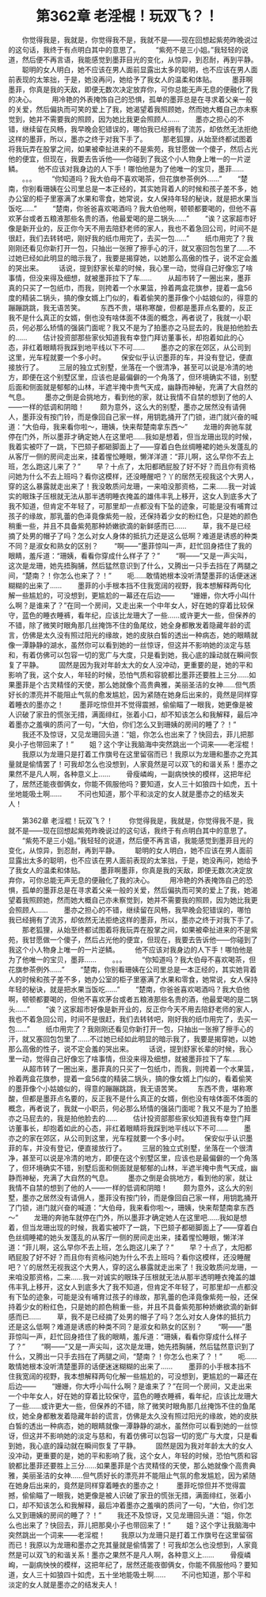 # 　　第362章 老淫棍！玩双飞？！
　　你觉得我是，我就是，你觉得我不是，我就不是——现在回想起紫苑昨晚说过的这句话，我终于有点明白其中的意思了。
　　“紫苑不是三小姐。”我轻轻的说道，然后便不再言语，我能感觉到墨菲目光的变化，从惊异，到忍耐，再到平静。
　　聪明的女人明白，她不应该在男人面前显露出太多的聪明，也不应该在男人面前表现的太笨拙，于是，她没再问，她给予了我女人的温柔和体贴。
　　墨菲啊墨菲，你真是我的天敌，即便无数次决定放弃你，可你总能无声无息的便融化了我的决心。
　　用冷艳的外表掩饰自己的恐惧，孤单的墨菲总是在寻求着父亲一般的关爱，然后偏执而可笑的爱上了我，她渴望着我照顾她，然而她大概自己亦未察觉到，她并不需要我的照顾，因为她比我更会照顾人……
　　墨亦之担心的不错，继续留在风畅，我早晚会犯错误的，哪怕我已经拥有了流苏，却依然无法拒绝这样的墨菲，所以，墨亦之终于对我下手了。
　　那老狐狸，从始至终都试图着将我玩弄在股掌之间，如果被牵扯进来的不是紫苑，我甘愿做一个傻子，然后占光他的便宜，但现在，我要去告诉他——你碰到了我这个小人物身上唯一的一片逆鳞。
　　他不应该对我身边的人下手！哪怕他是为了他唯一的宝贝，墨菲……
　　。。。
　　“你知道吗？我大伯母不喜欢喝茶，但花旗参茶例外……”
　　“楚南，你别看珊姨在公司里总是一本正经的，其实她背着人的时候和孩子差不多，她办公室的柜子里塞满了水果和零食，她常说，女人保持年轻的秘诀，就是把水果当饭吃……”
　　“楚南，你爸爸喜欢喝酒吗？我大伯他啊，顿顿都要喝的，但他不喜欢茅台或者五粮液那些名贵的酒，他最爱喝的是二锅头……”
　　“诶？这家超市好像是新开业的，反正你今天不用去陪舒老师的家人，我也不着急回公司，时间不是很赶，我们去转转吧，刚好我的纸巾用完了，去买一包……”
　　纸巾用完了？我刚刚还看见你新打开一包，只抽出一张擦了擦手心的汗，就又塞回包包里了……不过她已经如此明显的暗示我了，我要是揭穿她，以她那么高傲的性子，说不定会羞的哭出来。
　　话说，提到舒家长辈的时候，我心里一动，觉得自己好像忘了啥事情，但没来得及细想，就被墨菲拉下了车……
　　从超市转了一圈出来，墨菲真的只买了一包纸巾，而我，则挎着一个水果篮，拎着两盒花旗参，提着一盒56度的精装二锅头，搞的像女婿上门似的，看着偷笑的墨菲像个小姑娘似的，得意的蹦蹦跳跳，我无语苦笑。
　　东西不贵，堪称寒酸，但都是墨菲点名要的，反正我不是什么真正的女婿，倒也没有啥体面不体面的概念，再者说了，我就一小职员，何必那么矫情的强装门面呢？我又不是为了拍墨亦之马屁去的，我是拍他脸去的……
　　估计投资部那些家伙知道我有幸登门拜访董事长，却抱着如此的心态，非红着眼睛将我踩到地平线以下不可……
　　墨亦之的家在郊区，从公司到这里，光车程就要一个多小时。
　　保安似乎认识墨菲的车，并没有登记，便直接放行了。
　　三层的独立式别墅，坐落在一个很清净，甚至可以说是冷清的地方，即便在这个别墅区里，应该也是最偏僻的一个角落了，但环境确实不错，别墅后面和侧面就是郁郁的山林，半遮半掩中贵气天成，幽静而神秘，充满了大自然的气息。
　　墨亦之倒是会挑地方，看到他的家，就让我情不自禁的想到了他的人——一样的低调和阴暗！
　　颇为意外，这么大的别墅，墨亦之居然没有请佣人，墨菲没有按门铃，而是像回自己家一样，用钥匙捅开了门锁，进门就兴奋的喊道：“大伯母，我来看你啦～，珊姨，快来帮楚南拿东西～”
　　龙珊的奔驰车就停在门外，所以墨菲才确定她人在这里吧……我如是想着，但当龙珊出现的时候，我着实被吓了一跳，下巴颏子都砸脚面上了——穿着白色丝绸睡裙的她头发蓬乱的从客厅一侧的房间走出来，揉着惺忪睡眼，懒洋洋道：“菲儿啊，这么早你不去上班，怎么跑这儿来了？”
　　早？十点了，太阳都晒屁股了好不好？而且你有资格问她为什么不去上班吗？看你这模样，还没睡醒吧？丫的居然无视我这个大男人，穿的这么暴露就走出来了！我没敢质问龙珊，一来咱没那资格，二来……我一对诚实的眼珠子压根就无法从那半透明睡衣掩盖的雄伟丰乳上移开，这女人到底多大了我不知道，但肯定不年轻了，可那里却一点都没有下坠的迹象，可能是没有哺育过孩子的缘故，那乳蕾的色泽竟像紫苑一般，还保持着少女的粉红色，只是她的颜色稍重一些，并且不具备紫苑那种娇嫩欲滴的新鲜感而已……
　　草，我不是已经摘了处男的帽子了吗？怎么对女人身体的抵抗力还是这么低啊？难道是诱惑的种类不同？是淑女和熟女的区别？
　　“啊——”墨菲惊叫一声，赶忙回身捂住了我的眼睛，羞斥道：“珊姨，看看你穿成什么样子了？”
　　“啊——”又是一声尖叫，这次是龙珊，她先捂胸脯，然后猛然意识到了什么，又腾出一只手去挡在了两腿之间，“楚南？！你怎么也来了？！”
　　呃……敢情她根本没听清楚墨菲的话便迷迷糊糊的出来了……
　　墨菲的小手根本挡不住我宽阔的视野，我本想解释两句化解一些尴尬的，可没想到，更尴尬的一幕还在后边——
　　“姗姗，你大呼小叫什么啊？是谁来了？”在同一个房间，又走出来一个中年女人，好在她的穿着比较保守，蓝色的睡衣睡裤，看年纪，应该比龙珊大了一些……或许更大一些，但保养的不错，除了微笑时眼角那几丝掩饰不住的鱼尾纹，她全身都散发着隐藏年龄的谎言，仿佛是太久没有照过阳光的缘故，她的皮肤白皙的透出一种病态，她的眼睛就像一潭静静的湖水，虽然你可以看到她的一丝惊讶，但这并不影响她的淡定与慈和，有着仿佛可以包容一切的宽广与大度，只是看到她，我心底的躁动就在瞬间恢复了平静。
　　固然是因为我对年龄太大的女人没冲动，更重要的是，她的平和影响了我，这个女人，年轻的时候，恐怕气质和容貌都比墨菲还要胜上三分……如果墨菲是个古灵精怪的天使，那么她就像个高贵典雅，美丽圣洁的女神……但气质好长的漂亮并不能阻止气氛的愈发尴尬，因为紧随在她身后出来的，竟然是同样穿着睡衣的墨亦之！
　　墨菲吃惊但并不觉得震撼，偷偷瞄了一眼我，她更像是被人识破了家丑的慌张无措，满面绯红，张着小口，却不知该怎么和我解释，最后冲着墨亦之羞嗔的质问了一句，“大伯，你们怎么又到珊姨的房间的睡了？！”
　　我还不及惊讶，又见龙珊回头道：“姐，你怎么也出来了？快回去，菲儿把那臭小子也带回来了！”
　　姐？这个字让我脑海中突然跳出一个词来——老淫棍！
　　我原以为龙珊只是打着工作旗号在这里留宿而已！我原以为龙珊和墨亦之充其量就是偷情罢了！可我却怎么也没想到，人家竟然是可以双飞的和谐关系！墨亦之果然不是凡人啊，各种意义上……
　　骨瘦嶙峋，一副病怏怏的模样，这把年纪了，居然还能夜御俩女，你能不佩服他吗？要知道，女人三十如狼四十如虎，五十坐地能吸土啊……
　　不问也知道，那个平和淡定的女人就是墨亦之的结发夫人！

　　第362章 老淫棍！玩双飞？！
　　你觉得我是，我就是，你觉得我不是，我就不是——现在回想起紫苑昨晚说过的这句话，我终于有点明白其中的意思了。
　　“紫苑不是三小姐。”我轻轻的说道，然后便不再言语，我能感觉到墨菲目光的变化，从惊异，到忍耐，再到平静。
　　聪明的女人明白，她不应该在男人面前显露出太多的聪明，也不应该在男人面前表现的太笨拙，于是，她没再问，她给予了我女人的温柔和体贴。
　　墨菲啊墨菲，你真是我的天敌，即便无数次决定放弃你，可你总能无声无息的便融化了我的决心。
　　用冷艳的外表掩饰自己的恐惧，孤单的墨菲总是在寻求着父亲一般的关爱，然后偏执而可笑的爱上了我，她渴望着我照顾她，然而她大概自己亦未察觉到，她并不需要我的照顾，因为她比我更会照顾人……
　　墨亦之担心的不错，继续留在风畅，我早晚会犯错误的，哪怕我已经拥有了流苏，却依然无法拒绝这样的墨菲，所以，墨亦之终于对我下手了。
　　那老狐狸，从始至终都试图着将我玩弄在股掌之间，如果被牵扯进来的不是紫苑，我甘愿做一个傻子，然后占光他的便宜，但现在，我要去告诉他——你碰到了我这个小人物身上唯一的一片逆鳞。
　　他不应该对我身边的人下手！哪怕他是为了他唯一的宝贝，墨菲……
　　。。。
　　“你知道吗？我大伯母不喜欢喝茶，但花旗参茶例外……”
　　“楚南，你别看珊姨在公司里总是一本正经的，其实她背着人的时候和孩子差不多，她办公室的柜子里塞满了水果和零食，她常说，女人保持年轻的秘诀，就是把水果当饭吃……”
　　“楚南，你爸爸喜欢喝酒吗？我大伯他啊，顿顿都要喝的，但他不喜欢茅台或者五粮液那些名贵的酒，他最爱喝的是二锅头……”
　　“诶？这家超市好像是新开业的，反正你今天不用去陪舒老师的家人，我也不着急回公司，时间不是很赶，我们去转转吧，刚好我的纸巾用完了，去买一包……”
　　纸巾用完了？我刚刚还看见你新打开一包，只抽出一张擦了擦手心的汗，就又塞回包包里了……不过她已经如此明显的暗示我了，我要是揭穿她，以她那么高傲的性子，说不定会羞的哭出来。
　　话说，提到舒家长辈的时候，我心里一动，觉得自己好像忘了啥事情，但没来得及细想，就被墨菲拉下了车……
　　从超市转了一圈出来，墨菲真的只买了一包纸巾，而我，则挎着一个水果篮，拎着两盒花旗参，提着一盒56度的精装二锅头，搞的像女婿上门似的，看着偷笑的墨菲像个小姑娘似的，得意的蹦蹦跳跳，我无语苦笑。
　　东西不贵，堪称寒酸，但都是墨菲点名要的，反正我不是什么真正的女婿，倒也没有啥体面不体面的概念，再者说了，我就一小职员，何必那么矫情的强装门面呢？我又不是为了拍墨亦之马屁去的，我是拍他脸去的……
　　估计投资部那些家伙知道我有幸登门拜访董事长，却抱着如此的心态，非红着眼睛将我踩到地平线以下不可……
　　墨亦之的家在郊区，从公司到这里，光车程就要一个多小时。
　　保安似乎认识墨菲的车，并没有登记，便直接放行了。
　　三层的独立式别墅，坐落在一个很清净，甚至可以说是冷清的地方，即便在这个别墅区里，应该也是最偏僻的一个角落了，但环境确实不错，别墅后面和侧面就是郁郁的山林，半遮半掩中贵气天成，幽静而神秘，充满了大自然的气息。
　　墨亦之倒是会挑地方，看到他的家，就让我情不自禁的想到了他的人——一样的低调和阴暗！
　　颇为意外，这么大的别墅，墨亦之居然没有请佣人，墨菲没有按门铃，而是像回自己家一样，用钥匙捅开了门锁，进门就兴奋的喊道：“大伯母，我来看你啦～，珊姨，快来帮楚南拿东西～”
　　龙珊的奔驰车就停在门外，所以墨菲才确定她人在这里吧……我如是想着，但当龙珊出现的时候，我着实被吓了一跳，下巴颏子都砸脚面上了——穿着白色丝绸睡裙的她头发蓬乱的从客厅一侧的房间走出来，揉着惺忪睡眼，懒洋洋道：“菲儿啊，这么早你不去上班，怎么跑这儿来了？”
　　早？十点了，太阳都晒屁股了好不好？而且你有资格问她为什么不去上班吗？看你这模样，还没睡醒吧？丫的居然无视我这个大男人，穿的这么暴露就走出来了！我没敢质问龙珊，一来咱没那资格，二来……我一对诚实的眼珠子压根就无法从那半透明睡衣掩盖的雄伟丰乳上移开，这女人到底多大了我不知道，但肯定不年轻了，可那里却一点都没有下坠的迹象，可能是没有哺育过孩子的缘故，那乳蕾的色泽竟像紫苑一般，还保持着少女的粉红色，只是她的颜色稍重一些，并且不具备紫苑那种娇嫩欲滴的新鲜感而已……
　　草，我不是已经摘了处男的帽子了吗？怎么对女人身体的抵抗力还是这么低啊？难道是诱惑的种类不同？是淑女和熟女的区别？
　　“啊——”墨菲惊叫一声，赶忙回身捂住了我的眼睛，羞斥道：“珊姨，看看你穿成什么样子了？”
　　“啊——”又是一声尖叫，这次是龙珊，她先捂胸脯，然后猛然意识到了什么，又腾出一只手去挡在了两腿之间，“楚南？！你怎么也来了？！”
　　呃……敢情她根本没听清楚墨菲的话便迷迷糊糊的出来了……
　　墨菲的小手根本挡不住我宽阔的视野，我本想解释两句化解一些尴尬的，可没想到，更尴尬的一幕还在后边——
　　“姗姗，你大呼小叫什么啊？是谁来了？”在同一个房间，又走出来一个中年女人，好在她的穿着比较保守，蓝色的睡衣睡裤，看年纪，应该比龙珊大了一些……或许更大一些，但保养的不错，除了微笑时眼角那几丝掩饰不住的鱼尾纹，她全身都散发着隐藏年龄的谎言，仿佛是太久没有照过阳光的缘故，她的皮肤白皙的透出一种病态，她的眼睛就像一潭静静的湖水，虽然你可以看到她的一丝惊讶，但这并不影响她的淡定与慈和，有着仿佛可以包容一切的宽广与大度，只是看到她，我心底的躁动就在瞬间恢复了平静。
　　固然是因为我对年龄太大的女人没冲动，更重要的是，她的平和影响了我，这个女人，年轻的时候，恐怕气质和容貌都比墨菲还要胜上三分……如果墨菲是个古灵精怪的天使，那么她就像个高贵典雅，美丽圣洁的女神……但气质好长的漂亮并不能阻止气氛的愈发尴尬，因为紧随在她身后出来的，竟然是同样穿着睡衣的墨亦之！
　　墨菲吃惊但并不觉得震撼，偷偷瞄了一眼我，她更像是被人识破了家丑的慌张无措，满面绯红，张着小口，却不知该怎么和我解释，最后冲着墨亦之羞嗔的质问了一句，“大伯，你们怎么又到珊姨的房间的睡了？！”
　　我还不及惊讶，又见龙珊回头道：“姐，你怎么也出来了？快回去，菲儿把那臭小子也带回来了！”
　　姐？这个字让我脑海中突然跳出一个词来——老淫棍！
　　我原以为龙珊只是打着工作旗号在这里留宿而已！我原以为龙珊和墨亦之充其量就是偷情罢了！可我却怎么也没想到，人家竟然是可以双飞的和谐关系！墨亦之果然不是凡人啊，各种意义上……
　　骨瘦嶙峋，一副病怏怏的模样，这把年纪了，居然还能夜御俩女，你能不佩服他吗？要知道，女人三十如狼四十如虎，五十坐地能吸土啊……
　　不问也知道，那个平和淡定的女人就是墨亦之的结发夫人！

